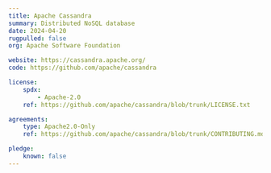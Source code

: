 ```yaml
---
title: Apache Cassandra
summary: Distributed NoSQL database
date: 2024-04-20
rugpulled: false
org: Apache Software Foundation

website: https://cassandra.apache.org/
code: https://github.com/apache/cassandra

license:
    spdx:
        - Apache-2.0
    ref: https://github.com/apache/cassandra/blob/trunk/LICENSE.txt

agreements:
    type: Apache2.0-Only
    ref: https://github.com/apache/cassandra/blob/trunk/CONTRIBUTING.md

pledge:
    known: false
---
```

